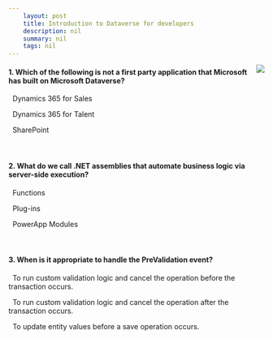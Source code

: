 ```yaml
---
    layout: post
    title: Introduction to Dataverse for developers  
    description: nil
    summary: nil
    tags: nil
---
```



 <a target="_blank" href="https://docs.microsoft.com/en-us/learn/modules/intro-cds-developers-power-platform/4-check/"><i class="fas fa-external-link-alt"></i> </a>
 <img align="right" src="https://docs.microsoft.com/en-us/learn/achievements/intro-cds-developers-power-platform.svg">
####  1. Which of the following is not a first party application that Microsoft has built on Microsoft Dataverse?


<i class='far fa-square'></i> &nbsp;&nbsp;Dynamics 365 for Sales

<i class='far fa-square'></i> &nbsp;&nbsp;Dynamics 365 for Talent

<i class='fas fa-check-square' style='color: Dodgerblue;'></i> &nbsp;&nbsp;SharePoint
<br />
<br />
<br />

####  2. What do we call .NET assemblies that automate business logic via server-side execution?


<i class='far fa-square'></i> &nbsp;&nbsp;Functions

<i class='fas fa-check-square' style='color: Dodgerblue;'></i> &nbsp;&nbsp;Plug-ins

<i class='far fa-square'></i> &nbsp;&nbsp;PowerApp Modules
<br />
<br />
<br />

####  3. When is it appropriate to handle the PreValidation event?


<i class='fas fa-check-square' style='color: Dodgerblue;'></i> &nbsp;&nbsp;To run custom validation logic and cancel the operation before the transaction occurs.

<i class='far fa-square'></i> &nbsp;&nbsp;To run custom validation logic and cancel the operation after the transaction occurs.

<i class='far fa-square'></i> &nbsp;&nbsp;To update entity values before a save operation occurs.
<br />
<br />
<br />
